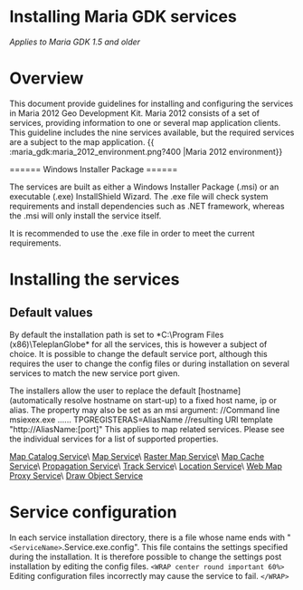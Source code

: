 #  Installing Maria GDK services

*Applies to Maria GDK 1.5 and older*
#  Overview

This document provide guidelines for installing and configuring the services in Maria 2012 Geo Development Kit. Maria 2012 consists of a set of services, providing information to one or several map application clients. This guideline includes the nine services available, but the required services are a subject to the map application.
{{ :maria_gdk:maria_2012_environment.png?400 |Maria 2012 environment}}


 ======  Windows Installer Package ======

The services are built as either a Windows Installer Package (.msi) or an executable (.exe) InstallShield Wizard. The .exe file will check system requirements and install dependencies such as .NET framework, whereas the .msi will only install the service itself.

It is recommended to use the .exe file in order to meet the current requirements.

#  Installing the services

##  Default values

By default the installation path is set to *C:\Program Files (x86)\TeleplanGlobe\* for all the services, this is however a subject of choice. It is possible to change the default service port, although this requires the user to change the config files or during installation on several services to match the new service port given.

The installers allow the user to replace the default [hostname] (automatically resolve hostname on start-up) to a fixed host name, ip or alias. The property may also be set as an msi argument:
    //Command line
    msiexex.exe ...... TPGREGISTERAS=AliasName 
    //resulting URI template
    "http://AliasName:[port]"
This applies to map related services. Please see the individual services for a list of supported properties.

[Map Catalog Service](./installing/catsrv)\\ 
[Map Service](./installing/mapsrv)\\ 
[Raster Map Service](./installing/rasmapsrv)\\ 
[Map Cache Service](./installing/cacsrv)\\ 
[Propagation Service](./installing/propsrv)\\ 
[Track Service](./installing/trcsrv)\\ 
[Location Service](./installing/locsrv)\\ 
[Web Map Proxy Service](./installing/webmapsrv)\\ 
[Draw Object Service](./installing/doservice)
#  Service configuration

In each service installation directory, there is a file whose name ends with "`<ServiceName>`.Service.exe.config". This file contains the settings specified during the installation. It is therefore possible to change the settings post installation by editing the config files. 
`<WRAP center round important 60%>`
Editing configuration files incorrectly may cause the service to fail.
`</WRAP>`

